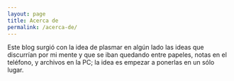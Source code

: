 ```yaml
---
layout: page
title: Acerca de
permalink: /acerca-de/
---
```


Este blog surgió con la idea de plasmar en algún lado las ideas que discurrían por mi mente y que se iban quedando entre papeles, notas en el teléfono, y archivos en la PC; la idea es empezar a ponerlas en un sólo lugar.
